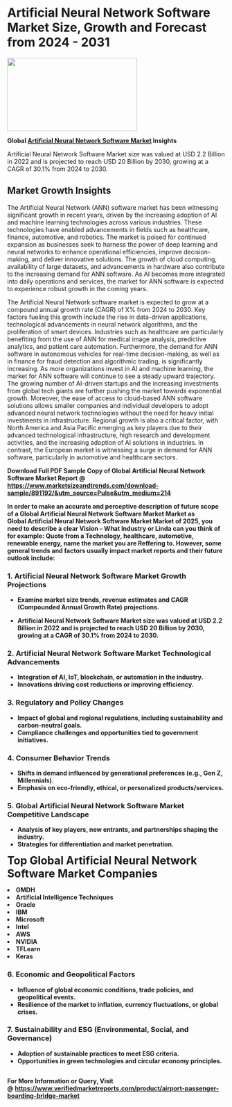 <H1>Artificial Neural Network Software Market Size, Growth and Forecast from 2024 - 2031</H1><img class="aligncenter size-medium wp-image-584254" src="https://thirdeyenews.in/wp-content/uploads/2024/09/Global-Market-Research-300x168.jpeg" alt="" width="300" height="168" /><p><strong>Global&nbsp;<a href="https://www.marketsizeandtrends.com/download-sample/891192/&amp;utm_source=Pulse&amp;utm_medium=214">Artificial Neural Network Software Market</a> Insights</strong></p><p>Artificial Neural Network Software Market size was valued at USD 2.2 Billion in 2022 and is projected to reach USD 20 Billion by 2030, growing at a CAGR of 30.1% from 2024 to 2030.</p><p><h2>Market Growth Insights</h2> <p>The Artificial Neural Network (ANN) software market has been witnessing significant growth in recent years, driven by the increasing adoption of AI and machine learning technologies across various industries. These technologies have enabled advancements in fields such as healthcare, finance, automotive, and robotics. The market is poised for continued expansion as businesses seek to harness the power of deep learning and neural networks to enhance operational efficiencies, improve decision-making, and deliver innovative solutions. The growth of cloud computing, availability of large datasets, and advancements in hardware also contribute to the increasing demand for ANN software. As AI becomes more integrated into daily operations and services, the market for ANN software is expected to experience robust growth in the coming years.</p> <p><strong></strong></p> <p>The Artificial Neural Network software market is expected to grow at a compound annual growth rate (CAGR) of X% from 2024 to 2030. Key factors fueling this growth include the rise in data-driven applications, technological advancements in neural network algorithms, and the proliferation of smart devices. Industries such as healthcare are particularly benefiting from the use of ANN for medical image analysis, predictive analytics, and patient care automation. Furthermore, the demand for ANN software in autonomous vehicles for real-time decision-making, as well as in finance for fraud detection and algorithmic trading, is significantly increasing. As more organizations invest in AI and machine learning, the market for ANN software will continue to see a steady upward trajectory. The growing number of AI-driven startups and the increasing investments from global tech giants are further pushing the market towards exponential growth. Moreover, the ease of access to cloud-based ANN software solutions allows smaller companies and individual developers to adopt advanced neural network technologies without the need for heavy initial investments in infrastructure. Regional growth is also a critical factor, with North America and Asia Pacific emerging as key players due to their advanced technological infrastructure, high research and development activities, and the increasing adoption of AI solutions in industries. In contrast, the European market is witnessing a surge in demand for ANN software, particularly in automotive and healthcare sectors. <p><strong></p><p><span class=""><strong>Download Full PDF Sample Copy of Global Artificial Neural Network Software Market Report</strong> @ <a href="https://www.marketsizeandtrends.com/download-sample/891192/&amp;utm_source=Pulse&amp;utm_medium=214" target="_blank">https://www.marketsizeandtrends.com/download-sample/891192/&amp;utm_source=Pulse&amp;utm_medium=214</a></span></p><p>In order to make an accurate and perceptive description of future scope of a Global&nbsp;Artificial Neural Network Software Market Market as Global&nbsp;Artificial Neural Network Software Market Market of 2025, you need to describe a clear Vision &ndash; What Industry or Linda can you think of for example: Quote from a Technology, healthcare, automotive, renewable energy, name the market you are Reffering to. However, some general trends and factors usually impact market reports and their future outlook include:</p><h3>1.&nbsp;<strong>Artificial Neural Network Software Market Growth Projections</strong></h3><ul><li>Examine market size trends, revenue estimates and CAGR (Compounded Annual Growth Rate) projections.</li><li><p>Artificial Neural Network Software Market size was valued at USD 2.2 Billion in 2022 and is projected to reach USD 20 Billion by 2030, growing at a CAGR of 30.1% from 2024 to 2030.</p></li></ul><h3>2.&nbsp;<strong>Artificial Neural Network Software Market Technological Advancements</strong></h3><ul><li>Integration of AI, IoT, blockchain, or automation in the industry.</li><li>Innovations driving cost reductions or improving efficiency.</li></ul><h3>3.&nbsp;<strong>Regulatory and Policy Changes</strong></h3><ul><li>Impact of global and regional regulations, including sustainability and carbon-neutral goals.</li><li>Compliance challenges and opportunities tied to government initiatives.</li></ul><h3>4.&nbsp;<strong>Consumer Behavior Trends</strong></h3><ul><li>Shifts in demand influenced by generational preferences (e.g., Gen Z, Millennials).</li><li>Emphasis on eco-friendly, ethical, or personalized products/services.</li></ul><h3>5.&nbsp;<strong>Global Artificial Neural Network Software Market Competitive Landscape</strong></h3><ul><li>Analysis of key players, new entrants, and partnerships shaping the industry.</li><li>Strategies for differentiation and market penetration.</li></ul><p data-pm-slice="1 1 []"><span style="color: inherit; font-family: inherit; font-size: 25px;">Top Global Artificial Neural Network Software Market Companies</span></p><div class="" data-test-id=""><p><li>GMDH</li><li> Artificial Intelligence Techniques</li><li> Oracle</li><li> IBM</li><li> Microsoft</li><li> Intel</li><li> AWS</li><li> NVIDIA</li><li> TFLearn</li><li> Keras</li></p></div><h3>6.&nbsp;<strong>Economic and Geopolitical Factors</strong></h3><ul><li>Influence of global economic conditions, trade policies, and geopolitical events.</li><li>Resilience of the market to inflation, currency fluctuations, or global crises.</li></ul><h3>7.&nbsp;<strong>Sustainability and ESG (Environmental, Social, and Governance)</strong></h3><ul><li>Adoption of sustainable practices to meet ESG criteria.</li><li>Opportunities in green technologies and circular economy principles.</li></ul><h2><strong style="font-size: 14px;">For More Information or Query, Visit @&nbsp;</strong><a style="background-color: #ffffff; font-size: 14px;" href="https://www.marketsizeandtrends.com/report/artificial-neural-network-software-market-/" target="_blank">https://www.verifiedmarketreports.com/product/airport-passenger-boarding-bridge-market</a></h2>

